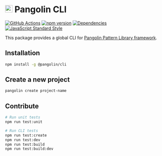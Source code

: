 # <img alt="" src="https://cdn.jsdelivr.net/gh/pangolinjs/brand@master/icon/icon.svg" width="24"> Pangolin CLI

[![GitHub Actions][actions-image]][actions-url]
[![npm version][npm-image]][npm-url]
[![Dependencies][dependencies-image]][dependencies-url]
[![JavaScript Standard Style][standard-image]][standard-url]

This package provides a global CLI for [Pangolin Pattern Library framework](https://pangolinjs.org).


## Installation

```bash
npm install -g @pangolin/cli
```


## Create a new project

```bash
pangolin create project-name
```


## Contribute

```bash
# Run unit tests
npm run test:unit

# Run CLI tests
npm run test:create
npm run test:dev
npm run test:build
npm run test:build:dev
```


[actions-image]: https://wdp9fww0r9.execute-api.us-west-2.amazonaws.com/production/badge/pangolinjs/cli?style=flat-square
[actions-url]: https://github.com/pangolinjs/cli/actions

[npm-image]: https://img.shields.io/npm/v/@pangolin/cli.svg?style=flat-square&logo=npm
[npm-url]: https://www.npmjs.com/package/@pangolin/cli

[dependencies-image]: https://img.shields.io/david/pangolinjs/cli.svg?style=flat-square
[dependencies-url]: https://www.npmjs.com/package/@pangolin/cli?activeTab=dependencies

[standard-image]: https://img.shields.io/badge/Code_Style-Standard-brightgreen.svg?style=flat-square&logo=javascript&logoColor=white
[standard-url]: https://standardjs.com
